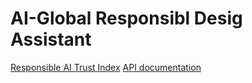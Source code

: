# AI-Global Responsibl Desig Assistant

[Responsible AI Trust Index](http://162.246.157.168/)
[API documentation](docs/API.md)


